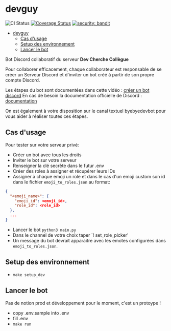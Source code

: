 # devguy

![CI Status](https://github.com/devcherchecollegue-org/devguy-python/actions/workflows/main.yaml/badge.svg?branch=main)
[![Coverage Status](https://coveralls.io/repos/github/devcherchecollegue-org/devguy-python/badge.svg?branch=main)](https://coveralls.io/github/devcherchecollegue-org/devguy-python?branch=main)
[![security: bandit](https://img.shields.io/badge/security-bandit-yellow.svg)](https://github.com/PyCQA/bandit)

<!-- TOC -->

- [devguy](#devguy)
  - [Cas d'usage](#cas-dusage)
  - [Setup des environnement](#setup-des-environnement)
  - [Lancer le bot](#lancer-le-bot)

<!-- /TOC -->

Bot Discord collaboratif du serveur **Dev Cherche Collègue**

Pour collaborer efficacement, chaque collaborateur est responsable de se créer un Serveur Discord et d'inviter un bot
créé à partir de son propre compte Discord.

Les étapes du bot sont documentées dans cette
vidéo : [créer un bot discord](https://www.youtube.com/watch?v=AeCytN_eQII)
En cas de besoin la documentation officielle de Discord : [documentation](https://discord.com/developers/docs/intro)

On est également à votre disposition sur le canal textuel byebyedevbot pour vous aider à réaliser toutes ces étapes.

## Cas d'usage

Pour tester sur votre serveur privé:

- Créer un bot avec tous les droits
- Inviter le bot sur votre serveur
- Renseigner la clé secrète dans le futur .env
- Créer des roles à assigner et récupérer leurs IDs
- Assigner à chaque emoji un role et dans le cas d'un emoji custom son id dans le fichier `emoji_to_roles.json` au
  format:

```json
{
  "<emoji_name>": {
    "emoji_id": <emoji_id>,
    "role_id": <role_id>
  },
  ...
}
```

- Lancer le bot `python3 main.py`
- Dans le channel de votre choix taper `! set_role_picker'
- Un message du bot devrait apparaitre avec les emotes configurées dans `emoji_to_roles.json`.

## Setup des environnement

- `make setup_dev`

## Lancer le bot

Pas de notion prod et développement pour le moment, c'est un protoype !

- copy .env.sample into .env
- fill .env
- `make run`
